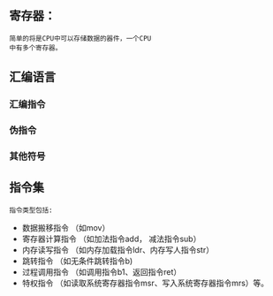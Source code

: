 ## 寄存器：
    简单的将是CPU中可以存储数据的器件，一个CPU
    中有多个寄存器。

## 汇编语言
### 汇编指令

### 伪指令       

### 其他符号

## 指令集
    指令类型包括:
* 数据搬移指令       （如mov）
* 寄存器计算指令     （如加法指令add， 减法指令sub）
* 内存读写指令       （如内存加载指令ldr、内存写人指令str）
* 跳转指令          （如无条件跳转指令b)
* 过程调用指令       （如调用指令b1、返回指令ret）
* 特权指令          （如读取系统寄存器指令msr、写入系统寄存器指令mrs）等。